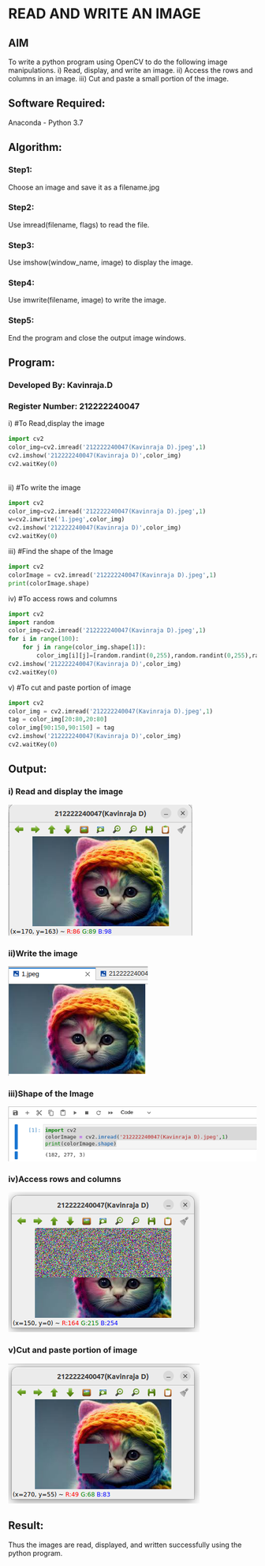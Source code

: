 # READ AND WRITE AN IMAGE
## AIM
To write a python program using OpenCV to do the following image manipulations.
i) Read, display, and write an image.
ii) Access the rows and columns in an image.
iii) Cut and paste a small portion of the image.

## Software Required:
Anaconda - Python 3.7
## Algorithm:
### Step1:
Choose an image and save it as a filename.jpg
### Step2:
Use imread(filename, flags) to read the file.
### Step3:
Use imshow(window_name, image) to display the image.
### Step4:
Use imwrite(filename, image) to write the image.
### Step5:
End the program and close the output image windows.

## Program:
### Developed By: Kavinraja.D
### Register Number: 212222240047
i) #To Read,display the image
```python 3
import cv2
color_img=cv2.imread('212222240047(Kavinraja D).jpeg',1)
cv2.imshow('212222240047(Kavinraja D)',color_img)
cv2.waitKey(0)
  

```
ii) #To write the image
```python 3
import cv2
color_img=cv2.imread('212222240047(Kavinraja D).jpeg',1)
w=cv2.imwrite('1.jpeg',color_img)
cv2.imshow('212222240047(Kavinraja D)',color_img)
cv2.waitKey(0)

```
iii) #Find the shape of the Image
```python 3
import cv2
colorImage = cv2.imread('212222240047(Kavinraja D).jpeg',1)
print(colorImage.shape)

```
iv) #To access rows and columns

```python 3
import cv2
import random
color_img=cv2.imread('212222240047(Kavinraja D).jpeg',1)
for i in range(100):
    for j in range(color_img.shape[1]):
        color_img[i][j]=[random.randint(0,255),random.randint(0,255),random.randint(0,255)]
cv2.imshow('212222240047(Kavinraja D)',color_img)
cv2.waitKey(0)

```
v) #To cut and paste portion of image
```python 3
import cv2
color_img = cv2.imread('212222240047(Kavinraja D).jpeg',1)
tag = color_img[20:80,20:80]
color_img[90:150,90:150] = tag
cv2.imshow('212222240047(Kavinraja D)',color_img)
cv2.waitKey(0)

```

## Output:

### i) Read and display the image

![OUTPUT](./images/read%20image.png)

### ii)Write the image
![OUTPUT](./images/write.png)

### iii)Shape of the Image

![OUTPUT](./images/shape.png)

### iv)Access rows and columns
![OUTPUT](./images/cut.png)

### v)Cut and paste portion of image
![OUTPUT](./images/paste.png)

## Result:
Thus the images are read, displayed, and written successfully using the python program.


